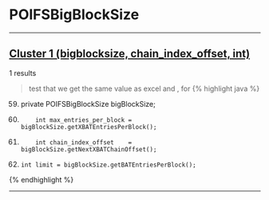 # POIFSBigBlockSize

***

## [Cluster 1 (bigblocksize, chain_index_offset, int)](./1)
1 results
> test that we get the same value as excel and , for 
{% highlight java %}
59. private POIFSBigBlockSize bigBlockSize;
124.         int max_entries_per_block = bigBlockSize.getXBATEntriesPerBlock(); 
125.         int chain_index_offset    = bigBlockSize.getNextXBATChainOffset(); 
292.     int limit = bigBlockSize.getBATEntriesPerBlock(); 
{% endhighlight %}

***

